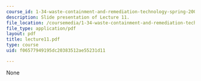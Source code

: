 ```yaml
---
course_id: 1-34-waste-containment-and-remediation-technology-spring-2004
description: Slide presentation of Lecture 11.
file_location: /coursemedia/1-34-waste-containment-and-remediation-technology-spring-2004/f06577949195dc20383512ae55231d11_lecture11.pdf
file_type: application/pdf
layout: pdf
title: lecture11.pdf
type: course
uid: f06577949195dc20383512ae55231d11

---
```

None